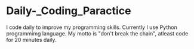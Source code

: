 # Daily-_Coding_Paractice
I code daily to improve my programming skills. Currently I use Python programmimg language. My motto is "don't break the chain", atleast code for 20 minutes daily.
